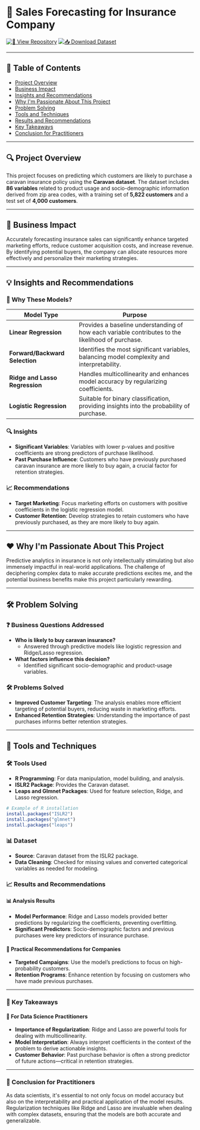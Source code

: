 # 🎯 Sales Forecasting for Insurance Company

[![🔗 View Repository](https://img.shields.io/badge/View-Repository-blue)](https://github.com/devarchanadev/Sales-Forecasting-for-Insurance-Company)
[![📥 Download Dataset](https://img.shields.io/badge/Download-Dataset-brightgreen)](https://cran.r-project.org/web/packages/ISLR2/)

---

## 📑 Table of Contents
- [Project Overview](#-project-overview)
- [Business Impact](#-business-impact)
- [Insights and Recommendations](#-insights-and-recommendations)
- [Why I'm Passionate About This Project](#-why-i'm-passionate-about-this-project)
- [Problem Solving](#-problem-solving)
- [Tools and Techniques](#-tools-and-techniques)
- [Results and Recommendations](#-results-and-recommendations)
- [Key Takeaways](#-key-takeaways)
- [Conclusion for Practitioners](#-conclusion-for-practitioners)

---

## 🔍 Project Overview
This project focuses on predicting which customers are likely to purchase a caravan insurance policy using the **Caravan dataset**. The dataset includes **86 variables** related to product usage and socio-demographic information derived from zip area codes, with a training set of **5,822 customers** and a test set of **4,000 customers**.

---

## 💼 Business Impact
Accurately forecasting insurance sales can significantly enhance targeted marketing efforts, reduce customer acquisition costs, and increase revenue. By identifying potential buyers, the company can allocate resources more effectively and personalize their marketing strategies.

---

## 💡 Insights and Recommendations

### 🤖 Why These Models?
| Model Type                  | Purpose                                                                                       |
|-----------------------------|-----------------------------------------------------------------------------------------------|
| **Linear Regression**        | Provides a baseline understanding of how each variable contributes to the likelihood of purchase. |
| **Forward/Backward Selection** | Identifies the most significant variables, balancing model complexity and interpretability.      |
| **Ridge and Lasso Regression** | Handles multicollinearity and enhances model accuracy by regularizing coefficients.             |
| **Logistic Regression**      | Suitable for binary classification, providing insights into the probability of purchase.        |

### 🔍 Insights
- **Significant Variables**: Variables with lower p-values and positive coefficients are strong predictors of purchase likelihood.
- **Past Purchase Influence**: Customers who have previously purchased caravan insurance are more likely to buy again, a crucial factor for retention strategies.

### 📈 Recommendations
- **Target Marketing**: Focus marketing efforts on customers with positive coefficients in the logistic regression model.
- **Customer Retention**: Develop strategies to retain customers who have previously purchased, as they are more likely to buy again.

---

## ❤️ Why I'm Passionate About This Project
Predictive analytics in insurance is not only intellectually stimulating but also immensely impactful in real-world applications. The challenge of deciphering complex data to make accurate predictions excites me, and the potential business benefits make this project particularly rewarding.

---

## 🛠️ Problem Solving

### ❓ Business Questions Addressed
- **Who is likely to buy caravan insurance?** 
  - Answered through predictive models like logistic regression and Ridge/Lasso regression.
- **What factors influence this decision?**
  - Identified significant socio-demographic and product-usage variables.

### 🛠️ Problems Solved
- **Improved Customer Targeting**: The analysis enables more efficient targeting of potential buyers, reducing waste in marketing efforts.
- **Enhanced Retention Strategies**: Understanding the importance of past purchases informs better retention strategies.

---

## 🔧 Tools and Techniques

### 🛠️ Tools Used
- **R Programming**: For data manipulation, model building, and analysis.
- **ISLR2 Package**: Provides the Caravan dataset.
- **Leaps and Glmnet Packages**: Used for feature selection, Ridge, and Lasso regression.

```r
# Example of R installation
install.packages("ISLR2")
install.packages("glmnet")
install.packages("leaps")
```

### 📊 Dataset
- **Source**: Caravan dataset from the ISLR2 package.
- **Data Cleaning**: Checked for missing values and converted categorical variables as needed for modeling.



### 📈 Results and Recommendations

#### 📊 Analysis Results
- **Model Performance**: Ridge and Lasso models provided better predictions by regularizing the coefficients, preventing overfitting.
- **Significant Predictors**: Socio-demographic factors and previous purchases were key predictors of insurance purchase.

#### 🏢 Practical Recommendations for Companies
- **Targeted Campaigns**: Use the model’s predictions to focus on high-probability customers.
- **Retention Programs**: Enhance retention by focusing on customers who have made previous purchases.

---

### 🚀 Key Takeaways

#### 💼 For Data Science Practitioners
- **Importance of Regularization**: Ridge and Lasso are powerful tools for dealing with multicollinearity.
- **Model Interpretation**: Always interpret coefficients in the context of the problem to derive actionable insights.
- **Customer Behavior**: Past purchase behavior is often a strong predictor of future actions—critical in retention strategies.

---

### 🏁 Conclusion for Practitioners
As data scientists, it's essential to not only focus on model accuracy but also on the interpretability and practical application of the model results. Regularization techniques like Ridge and Lasso are invaluable when dealing with complex datasets, ensuring that the models are both accurate and generalizable.
